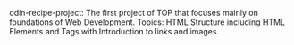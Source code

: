 odin-recipe-project: The first project of TOP that focuses mainly on foundations of Web Development.
Topics: HTML Structure including HTML Elements and Tags with Introduction to links and images.
